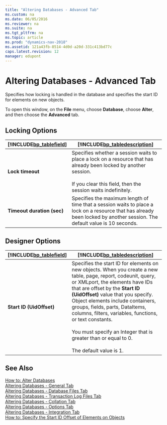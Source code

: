 ```yaml
---
title: "Altering Databases - Advanced Tab"
ms.custom: na
ms.date: 06/05/2016
ms.reviewer: na
ms.suite: na
ms.tgt_pltfrm: na
ms.topic: article
ms.prod: "dynamics-nav-2018"
ms.assetid: 121a43fb-8514-4d0d-a20d-331c413bd77c
caps.latest.revision: 12
manager: edupont
---
```

# Altering Databases - Advanced Tab
Specifies how locking is handled in the database and specifies the start ID for elements on new objects.  
  
 To open this window, on the **File** menu, choose **Database**, choose **Alter**, and then choose the **Advanced** tab.  
  
## Locking Options  
  
|[!INCLUDE[bp_tablefield](includes/bp_tablefield_md.md)]|[!INCLUDE[bp_tabledescription](includes/bp_tabledescription_md.md)]|  
|---------------------------------|---------------------------------------|  
|**Lock timeout**|Specifies whether a session waits to place a lock on a resource that has already been locked by another session.<br /><br /> If you clear this field, then the session waits indefinitely.|  
|**Timeout duration \(sec\)**|Specifies the maximum length of time that a session waits to place a lock on a resource that has already been locked by another session. The default value is 10 seconds.|  
  
## Designer Options  
  
|[!INCLUDE[bp_tablefield](includes/bp_tablefield_md.md)]|[!INCLUDE[bp_tabledescription](includes/bp_tabledescription_md.md)]|  
|---------------------------------|---------------------------------------|  
|**Start ID \(UidOffset\)**|Specifies the start ID for elements on new objects. When you create a new table, page, report, codeunit, query, or XMLport, the elements have IDs that are offset by the **Start ID \(UidOffset\)** value that you specify. Object elements include containers, groups, fields, parts, DataItems, columns, filters, variables, functions, or text constants.<br /><br /> You must specify an Integer that is greater than or equal to 0.<br /><br /> The default value is 1.|  
  
## See Also  
 [How to: Alter Databases](How-to--Alter-Databases.md)   
 [Altering Databases - General Tab](Altering-Databases---General-Tab.md)   
 [Altering Databases - Database Files Tab](Altering-Databases---Database-Files-Tab.md)   
 [Altering Databases - Transaction Log Files Tab](Altering-Databases---Transaction-Log-Files-Tab.md)   
 [Altering Databases - Collation Tab](Altering-Databases---Collation-Tab.md)   
 [Altering Databases - Options Tab](Altering-Databases---Options-Tab.md)   
 [Altering Databases - Integration Tab](Altering-Databases---Integration-Tab.md)   
 [How to: Specify the Start ID Offset of Elements on Objects](How-to--Specify-the-Start-ID-Offset-of-Elements-on-Objects.md)